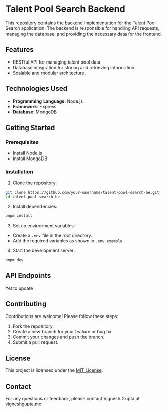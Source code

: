 # Talent Pool Search Backend

This repository contains the backend implementation for the Talent Pool Search application. The backend is responsible for handling API requests, managing the database, and providing the necessary data for the frontend.

## Features

- RESTful API for managing talent pool data.
- Database integration for storing and retrieving information.
- Scalable and modular architecture.

## Technologies Used

- **Programming Language**: Node.js
- **Framework**: Express
- **Database**: MongoDB

## Getting Started

### Prerequisites

- Install Node.js
- Install MongoDB

### Installation

1. Clone the repository:

```bash
git clone https://github.com/your-username/talent-pool-search-be.git
cd talent-pool-search-be
```

2. Install dependencies:

```bash
pnpm install
```

3. Set up environment variables:

- Create a `.env` file in the root directory.
- Add the required variables as shown in `.env.example`.

4. Start the development server:

```bash
pnpm dev
```

## API Endpoints

Yet to update

<!--
| Method | Endpoint           | Description                  |
|--------|--------------------|------------------------------|
| GET    | `/api/v1/profiles` | Fetch all talents            |-->

## Contributing

Contributions are welcome! Please follow these steps:

1. Fork the repository.
2. Create a new branch for your feature or bug fix.
3. Commit your changes and push the branch.
4. Submit a pull request.

## License

This project is licensed under the [MIT License](LICENSE).

## Contact

For any questions or feedback, please contact Vignesh Gupta at [vigneshgupta.me](https://vigneshgupta.me/contact)

